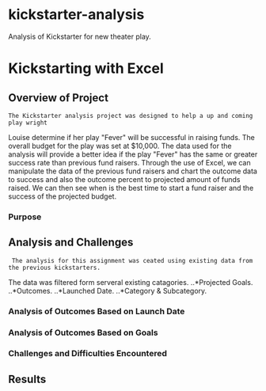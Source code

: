 # kickstarter-analysis
Analysis of Kickstarter for new theater play.
# Kickstarting with Excel

## Overview of Project
    
    
    The Kickstarter analysis project was designed to help a up and coming play wright 
Louise determine if her play "Fever" will be successful in raising funds.   The overall 
budget for the play was set at $10,000.   The data used for the analysis will provide a 
better idea if the play "Fever" has the same or greater success rate than previous fund 
raisers.   Through the use of Excel, we can manipulate the data of the previous fund 
raisers and chart the outcome data to success and also the outcome percent to projected 
amount of funds raised.   We can then see when is the best time to start a fund raiser 
and the success of the projected budget.
### Purpose

## Analysis and Challenges

     The analysis for this assignment was ceated using existing data from the previous kickstarters.   
The data was filtered form serveral existing catagories. 
..*Projected Goals.
..*Outcomes.
..*Launched Date.
..*Category & Subcategory.
     

### Analysis of Outcomes Based on Launch Date

### Analysis of Outcomes Based on Goals

### Challenges and Difficulties Encountered

## Results
